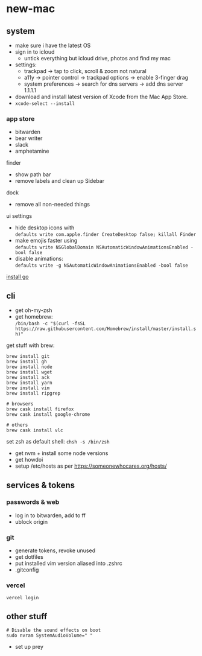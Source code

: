 # new-mac

## system

- make sure i have the latest OS
- sign in to icloud
  - untick everything but icloud drive, photos and find my mac
- settings:
  - trackpad -> tap to click, scroll & zoom not natural
  - a11y -> pointer control -> trackpad options -> enable 3-finger drag
  - system preferences -> search for dns servers -> add dns server 1.1.1.1
- download and install latest version of Xcode from the Mac App Store.
- `xcode-select --install`

### app store
- bitwarden
- bear writer
- slack
- amphetamine

finder
- show path bar
- remove labels and clean up Sidebar

dock
- remove all non-needed things

ui settings
- hide desktop icons with  
  `defaults write com.apple.finder CreateDesktop false; killall Finder`
- make emojis faster using  
  `defaults write NSGlobalDomain NSAutomaticWindowAnimationsEnabled -bool false`
- disable animations:  
  `defaults write -g NSAutomaticWindowAnimationsEnabled -bool false`

[install go](https://golang.org/doc/install)

## cli

- get oh-my-zsh
- get homebrew:  
`/bin/bash -c "$(curl -fsSL https://raw.githubusercontent.com/Homebrew/install/master/install.sh)"`

get stuff with brew:
```
brew install git
brew install gh
brew install node
brew install wget
brew install ack
brew install yarn
brew install vim
brew install ripgrep

# browsers
brew cask install firefox
brew cask install google-chrome

# others
brew cask install vlc
```

set zsh as default shell:
`chsh -s /bin/zsh`

- get nvm + install some node versions
- get howdoi
- setup /etc/hosts as per https://someonewhocares.org/hosts/

## services & tokens

### passwords & web
- log in to bitwarden, add to ff
- ublock origin

### git
- generate tokens, revoke unused
- get dotfiles
- put installed vim version aliased into .zshrc
- .gitconfig

### vercel
`vercel login`

## other stuff
```
# Disable the sound effects on boot
sudo nvram SystemAudioVolume=" "
```
- set up prey
